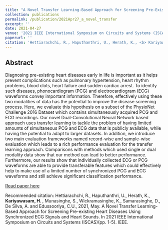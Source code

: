 ```yaml
---
title: "A Novel Transfer Learning-Based Approach for Screening Pre-Existing Heart Diseases Using Synchronized ECG Signals and Heart Sounds"
collection: publications
permalink: /publication/2021Apr27_a_novel_transfer
excerpt: ''
date: 2021-04-27
venue: '2021 IEEE International Symposium on Circuits and Systems (ISCAS)'
paperurl: ''
citation: 'Hettiarachchi, R., Haputhanthri, U., Herath, K., <b> Kariyawasam, H. </b>, Munasinghe, S., Wickramasinghe, K., Samarasinghe, D., De Silva, A. and Edussooriya, C.U., 2021, May. A Novel Transfer Learning-Based Approach for Screening Pre-existing Heart Diseases Using Synchronized ECG Signals and Heart Sounds. In 2021 IEEE International Symposium on Circuits and Systems (ISCAS)(pp. 1-5). IEEE.'
---
```


<h2>Abstract</h2>
Diagnosing pre-existing heart diseases early in life is important as it helps prevent complications such as pulmonary hypertension, heart rhythm problems, blood clots, heart failure and sudden cardiac arrest. To identify such diseases, phonocardiogram (PCG) and electrocardiogram (ECG) waveforms convey important information. Therefore, effectively using these two modalities of data has the potential to improve the disease screening process. Here, we evaluate this hypothesis on a subset of the PhysioNet Challenge 2016 Dataset which contains simultaneously acquired PCG and ECG recordings. Our novel Dual-Convolutional Neural Network based approach uses transfer learning to tackle the problem of having limited amounts of simultaneous PCG and ECG data that is publicly available, while having the potential to adapt to larger datasets. In addition, we introduce two main evaluation frameworks named record-wise and sample-wise evaluation which leads to a rich performance evaluation for the transfer learning approach. Comparisons with methods which used single or dual modality data show that our method can lead to better performance. Furthermore, our results show that individually collected ECG or PCG waveforms are able to provide transferable features which could effectively help to make use of a limited number of synchronized PCG and ECG waveforms and still achieve significant classification performance.

[Read paper here](https://ieeexplore.ieee.org/document/9401093)

Recommended citation: Hettiarachchi, R., Haputhanthri, U., Herath, K., <b> Kariyawasam, H. </b>, Munasinghe, S., Wickramasinghe, K., Samarasinghe, D., De Silva, A. and Edussooriya, C.U., 2021, May. A Novel Transfer Learning-Based Approach for Screening Pre-existing Heart Diseases Using Synchronized ECG Signals and Heart Sounds. In 2021 IEEE International Symposium on Circuits and Systems (ISCAS)(pp. 1-5). IEEE.
